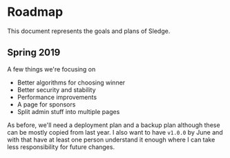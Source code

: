 # Roadmap

This document represents the goals and plans of Sledge.

## Spring 2019

A few things we're focusing on

 - Better algorithms for choosing winner
 - Better security and stability
 - Performance improvements
 - A page for sponsors
 - Split admin stuff into multiple pages

As before, we'll need a deployment plan and a backup plan although these can be
mostly copied from last year. I also want to have `v1.0.0` by June and with that
have at least one person understand it enough where I can take less
responsibility for future changes.
